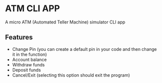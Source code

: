 # ATM CLI APP

A micro ATM (Automated Teller Machine) simulator CLI app

## Features

- Change Pin (you can create a default pin in your code and then change it in the function)
- Account balance
- Withdraw funds
- Deposit funds
- Cancel/Exit (selecting this option should exit the program)